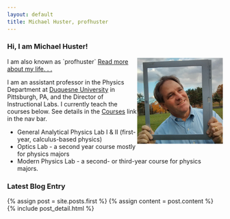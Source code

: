 ```yaml
---
layout: default
title: Michael Huster, profhuster
---
```

### Hi, I am Michael Huster!
<div style="float: right">
    <img src="/image/Me-Photoframe.jpg" alt="ProfHuster" title="ProfHuster"
      height="200" />
</div>
I am also known as `profhuster` <a href="/about">Read more about my life. . .</a>

I am an assistant professor in the Physics Department at [Duquesne University](http://www.duq.edu/academics/schools/natural-and-environmental-sciences/academic-programs/physics) in Pittsburgh, PA, and the Director of Instructional Labs. I currently teach the courses below.
See details in the [Courses](courses/) link in the nav bar.

* General Analytical Physics Lab I &amp; II (first-year, calculus-based physics)
* Optics Lab - a second year course mostly for physics majors
* Modern Physics Lab - a second- or third-year course for physics majors.

### Latest Blog Entry
<div class="blog-index">  
  {% assign post = site.posts.first %}
  {% assign content = post.content %}
  {% include post_detail.html %}
</div>
